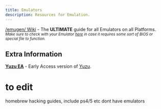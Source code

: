 ```yaml
---
title: Emulators
description: Resources for Emulation.
---
```


[/emugen/ Wiki](https://emulation.gametechwiki.com/) - The **ULTIMATE** guide for all Emulators on all Platforms.  
*<small>Make sure to check with your Emulator [here](https://emulation.gametechwiki.com/index.php/Emulator_files) in case it requires some sort of BIOS or special file to function.</small>*

## Extra Information
[**Yuzu EA**](https://pineappleea.github.io/) - Early Access version of [Yuzu](https://github.com/yuzu-emu/yuzu).

# to edit
homebrew hacking guides, include ps4/5 etc dont have emulators
